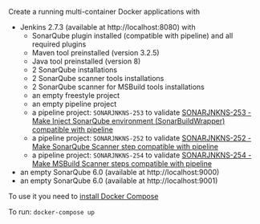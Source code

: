 Create a running multi-container Docker applications with
* Jenkins 2.7.3 (available at http://localhost:8080) with 
  * SonarQube plugin installed (compatible with pipeline) and all required plugins
  * Maven tool preinstalled (version 3.2.5)
  * Java tool preinstalled (version 8)
  * 2 SonarQube installations
  * 2 SonarQube scanner tools installations
  * 2 SonarQube scanner for MSBuild tools installations
  * an empty freestyle project
  * an empty pipeline project
  * a pipeline project: ```SONARJNKNS-253``` to validate [SONARJNKNS-253 - Make Inject SonarQube environment (SonarBuildWrapper) compatible with pipeline](https://jira.sonarsource.com/browse/SONARJNKNS-253)
  * a pipeline project: ```SONARJNKNS-252``` to validate [SONARJNKNS-252 - Make SonarQube Scanner step compatible with pipeline](https://jira.sonarsource.com/browse/SONARJNKNS-252)
  * a pipeline project: ```SONARJNKNS-254``` to validate [SONARJNKNS-254 - Make MSBuild Scanner steps compatible with pipeline](https://jira.sonarsource.com/browse/SONARJNKNS-254)
* an empty SonarQube 6.0 (available at http://localhost:9000)
* an empty SonarQube 6.0 (available at http://localhost:9001)

To use it you need to [install Docker Compose](https://docs.docker.com/compose/install/)

To run:
```docker-compose up```
